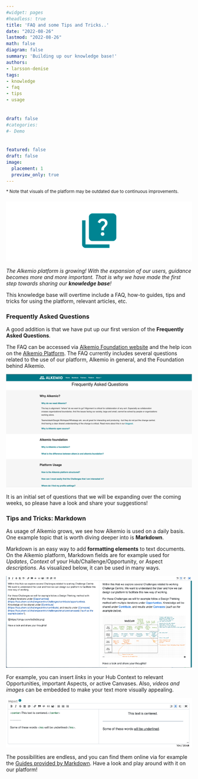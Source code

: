 ```yaml
---
#widget: pages
#headless: true
title: 'FAQ and some Tips and Tricks..'
date: "2022-08-26"
lastmod: "2022-08-26"
math: false
diagram: false
summary: 'Building up our knowledge base!'
authors:
- larsson-denise
tags:
- knowledge
- faq
- tips
- usage


draft: false
#categories:
#- Demo


featured: false
draft: false
image:
  placement: 1
  preview_only: true
---
```


<sup>* Note that visuals of the platform may be outdated due to continuous improvements.</sup>

![](./header.png)

*The Alkemio platform is growing! With the expansion of our users, guidance becomes more and more important. That is why we have made the first step towards sharing our **knowledge base**!*

This knowledge base will overtime include a FAQ, how-to guides, tips and tricks for using the platform, relevant articles, etc. 

### Frequently Asked Questions
A good addition is that we have put up our first version of the **Frequently Asked Questions**. 


The FAQ can be accessed via [Alkemio Foundation website](https://www.alkemio.foundation/faq/) and the help icon on the [Alkemio Platform](https://alkem.io). The FAQ currently includes several questions related to the use of our platform, Alkemio in general, and the Foundation behind Alkemio. 

![](./faq.png)

It is an initial set of questions that we will be expanding over the coming weeks, so please have a look and share your suggestions!

### Tips and Tricks: Markdown
As usage of Alkemio grows, we see how Alkemio is used on a daily basis. One example topic that is worth diving deeper into is **Markdown**.

Markdown is an easy way to add **formatting elements** to text documents. On the Alkemio platform, Markdown fields are for example used for *Updates*, *Context* of your Hub/Challenge/Opportunity, or Aspect *descriptions*. As visualized below, it can be used in many ways. 

![](./markdown-visuals.png)

For example, you can insert *links* in your Hub Context to relevant Opportunities, important Aspects, or active Canvases. Also, *videos and images* can be embedded to make your text more visually appealing. 

![](./markdown-underlined.png)

The possibilities are endless, and you can find them online via for example the [Guides provided by Markdown](https://www.markdownguide.org/). Have a look and play around with it on our platform! 

